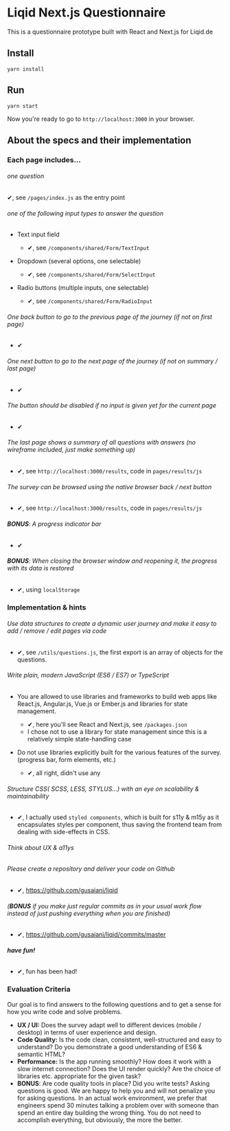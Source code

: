 # Liqid Next.js Questionnaire

This is a questionnaire prototype built with React and Next.js for Liqid.de

## Install

`yarn install`

## Run

`yarn start`

Now you're ready to go to `http://localhost:3000` in your browser.

## About the specs and their implementation

### Each page includes...

###### one question

✔, see `/pages/index.js` as the entry point

###### one of the following input types to answer the question

  * Text input field
    * ✔, see `/components/shared/Form/TextInput`

  * Dropdown (several options, one selectable)
    * ✔, see `/components/shared/Form/SelectInput`

  * Radio buttons (multiple inputs, one selectable)
    * ✔, see `/components/shared/Form/RadioInput`

###### One back button to go to the previous page of the journey (if not on first page)
  * ✔

###### One next button to go to the next page of the journey (if not on summary / last page)
  * ✔

###### The button should be disabled if no input is given yet for the current page
  * ✔

###### The last page shows a summary of all questions with answers (no wireframe included, just make something up)
  * ✔, see `http://localhost:3000/results`, code in `pages/results/js`

###### The survey can be browsed using the native browser back / next button
  * ✔, see `http://localhost:3000/results`, code in `pages/results/js`

###### **BONUS**: A progress indicator bar
  * ✔

###### **BONUS**: When closing the browser window and reopening it, the progress with its data is restored
  * ✔, using `localStorage`

### Implementation & hints

###### Use data structures to create a dynamic user journey and make it easy to add / remove / edit pages via code
  * ✔, see `/utils/questions.js`, the first export is an array of objects for the questions.

###### Write plain, modern JavaScript (ES6 / ES7) or TypeScript
  * You are allowed to use libraries and frameworks to build web apps like React.js, Angular.js, Vue.js or Ember.js and libraries for state management.
    * ✔, here you'll see React and Next.js, see `/packages.json`
    * I chose not to use a library for state management since this is a relatively simple state-handling case

  * Do not use libraries explicitly built for the various features of the survey. (progress bar, form elements, etc.)
    * ✔, all right, didn't use any

###### Structure CSS( SCSS, LESS, STYLUS...) with an eye on scalability & maintainability
  * ✔, I actually used `styled components`, which is built for s11y & m15y as it encapsulates styles per component, thus saving the frontend team from dealing with side-effects in CSS.

###### Think about UX & a11ys

###### Please create a repository and deliver your code on Github
  * ✔, https://github.com/gusaiani/liqid

###### (**BONUS** if you make just regular commits as in your usual work flow instead of just pushing everything when you are finished)
  * ✔, https://github.com/gusaiani/liqid/commits/master

###### **have fun!**
  * ✔, fun has been had!

### Evaluation Criteria

Our goal is to find answers to the following questions and to get a sense for how you write code and solve problems.

  * **UX / UI:** Does the survey adapt well to different devices (mobile / desktop) in terms of user experience and design.
  * **Code Quality:** Is the code clean, consistent, well-structured and easy to understand? Do you demonstrate a good understanding of ES6 & semantic HTML?
  * **Performance:** Is the app running smoothly? How does it work with a slow internet connection? Does the UI render quickly? Are the choice of libraries etc. appropriate for the given task?
  * **BONUS**: Are code quality tools in place? Did you write tests?
Asking questions is good. We are happy to help you and will not penalize you for asking questions. In an actual work environment, we prefer that engineers spend 30 minutes talking a problem over with someone than spend an entire day building the wrong thing.
You do not need to accomplish everything, but obviously, the more the better.
